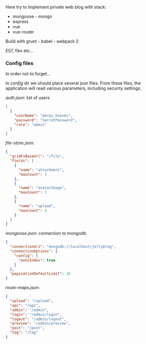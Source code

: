 Here try to implement private web blog with stack:
 * mongoose - mongo
 * express
 * vue
 * vue-router

Build with grunt - babel - webpack 2

ES7, flex etc...

### Config files
In order not to forget...

In _config_ dir we should place several json files. From these files,
the application will read various parameters, including security settings.

_auth.json_: list of users

```json
[
  {
    "userName": "derpy_hooves",
    "password": "SecretPassword",
    "role": "admin"
  }
]
```

_file-store.json_:

```json
{
  "gridFsBaseUrl": "/file",
  "fields": [
    {
      "name": "attachment",
      "maxCount": 3
    },
    {
      "name": "avatarImage",
      "maxCount": 1
    },
    {
      "name": "upload",
      "maxCount": 3
    }
  ]
}
```

_mongoose.json_: connection to mongodb

```json
{
  "connectionUri": "mongodb://localhost/jellyblog",
  "connectionOptions": {
    "config": {
      "autoIndex": true
    }
  },
  "paginationDefaultLimit": 10
}
```

_route-maps.json_:

```json
{
  "upload": "/upload",
  "api": "/api",
  "admin": "/admin",
  "login": "/admin/login",
  "logout": "/admin/logout",
  "preview": "/admin/preview",
  "post": "/post",
  "tag": "/tag"
}
```
